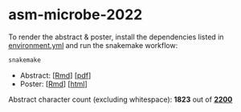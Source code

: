
<!-- README.md is generated from README.Rmd. Please edit that file -->

# asm-microbe-2022

<!-- badges: start -->
<!-- badges: end -->

To render the abstract & poster, install the dependencies listed in
[environment.yml](environment.yml) and run the snakemake workflow:

``` bash
snakemake
```

-   Abstract: \[[Rmd](abstract.Rmd)\]
    \[[pdf](https://sovacool.dev/asm-microbe-2020/abstract.pdf)\]
-   Poster: \[[Rmd](poster.Rmd)\]
    \[[html](https://sovacool.dev/asm-microbe-2020/poster.html)\]

Abstract character count (excluding whitespace): **1823** out of
[**2200**](https://asm.org/Events/ASM-Microbe/Abstracts)
